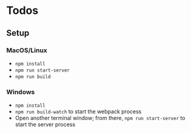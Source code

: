 # Todos

## Setup

### MacOS/Linux

* `npm install`
* `npm run start-server`
* `npm run build`

### Windows

* `npm install`
* `npm run build-watch` to start the webpack process
* Open another terminal window; from there, `npm run start-server` to start the server process
